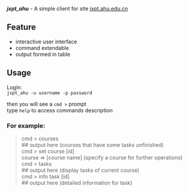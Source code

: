 ***jxpt_ahu*** - A simple client for site [jxpt.ahu.edu.cn](http://jxpt.ahu.edu.cn)

## Feature

* interactive user interface
* command extendable
* output formed in table

## Usage

Login:   
`jxpt_ahu -u username -p password`

then you will see a `cmd >` prompt   
type `help` to access commands description

### For example:

>cmd \> courses   
\#\# output here (courses that have some tasks unfinished)   
cmd \> set course [id]  
course => [course name] (specify a course for further operations)   
cmd \> tasks   
\#\# output here (display tasks of current course)   
cmd \> info task [id]   
\#\# output here (detailed information for task)
